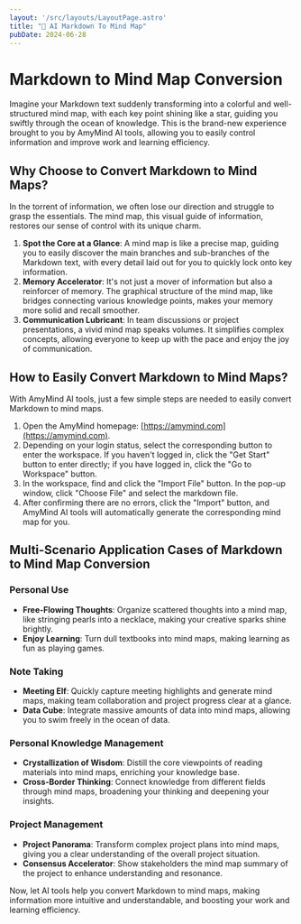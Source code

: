 ```yaml
---
layout: '/src/layouts/LayoutPage.astro'
title: "📃 AI Markdown To Mind Map"
pubDate: 2024-06-28
---
```

# Markdown to Mind Map Conversion

Imagine your Markdown text suddenly transforming into a colorful and well-structured mind map, with each key point shining like a star, guiding you swiftly through the ocean of knowledge. This is the brand-new experience brought to you by AmyMind AI tools, allowing you to easily control information and improve work and learning efficiency.

## Why Choose to Convert Markdown to Mind Maps?

In the torrent of information, we often lose our direction and struggle to grasp the essentials. The mind map, this visual guide of information, restores our sense of control with its unique charm.

1. **Spot the Core at a Glance**: A mind map is like a precise map, guiding you to easily discover the main branches and sub-branches of the Markdown text, with every detail laid out for you to quickly lock onto key information.
2. **Memory Accelerator**: It's not just a mover of information but also a reinforcer of memory. The graphical structure of the mind map, like bridges connecting various knowledge points, makes your memory more solid and recall smoother.
3. **Communication Lubricant**: In team discussions or project presentations, a vivid mind map speaks volumes. It simplifies complex concepts, allowing everyone to keep up with the pace and enjoy the joy of communication.

## How to Easily Convert Markdown to Mind Maps?

With AmyMind AI tools, just a few simple steps are needed to easily convert Markdown to mind maps.

1. Open the AmyMind homepage: [https://amymind.com](https://amymind.com).
2. Depending on your login status, select the corresponding button to enter the workspace. If you haven't logged in, click the "Get Start" button to enter directly; if you have logged in, click the "Go to Workspace" button.
3. In the workspace, find and click the "Import File" button. In the pop-up window, click "Choose File" and select the markdown file.
4. After confirming there are no errors, click the "Import" button, and AmyMind AI tools will automatically generate the corresponding mind map for you.

## Multi-Scenario Application Cases of Markdown to Mind Map Conversion

### Personal Use

* **Free-Flowing Thoughts**: Organize scattered thoughts into a mind map, like stringing pearls into a necklace, making your creative sparks shine brightly.
* **Enjoy Learning**: Turn dull textbooks into mind maps, making learning as fun as playing games.

### Note Taking

* **Meeting Elf**: Quickly capture meeting highlights and generate mind maps, making team collaboration and project progress clear at a glance.
* **Data Cube**: Integrate massive amounts of data into mind maps, allowing you to swim freely in the ocean of data.

### Personal Knowledge Management

* **Crystallization of Wisdom**: Distill the core viewpoints of reading materials into mind maps, enriching your knowledge base.
* **Cross-Border Thinking**: Connect knowledge from different fields through mind maps, broadening your thinking and deepening your insights.

### Project Management

* **Project Panorama**: Transform complex project plans into mind maps, giving you a clear understanding of the overall project situation.
* **Consensus Accelerator**: Show stakeholders the mind map summary of the project to enhance understanding and resonance.

Now, let AI tools help you convert Markdown to mind maps, making information more intuitive and understandable, and boosting your work and learning efficiency.